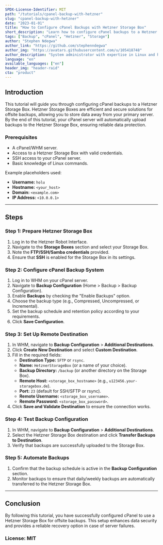 ```yaml
---
SPDX-License-Identifier: MIT
path: "/tutorials/cpanel-backup-with-hetzner"
slug: "cpanel-backup-with-hetzner"
date: "2023-01-01"
title: "How to Configure cPanel Backups with Hetzner Storage Box"
short_description: "Learn how to configure cPanel backups to a Hetzner Storage Box for secure and reliable offsite data storage."
tags: ["Backup", "cPanel", "Hetzner", "Storage"]
author: "Stephen Ndegwa"
author_link: "https://github.com/stephenndegwa"
author_img: "https://avatars.githubusercontent.com/u/105418748"
author_description: "System administrator with expertise in Linux and high-availability RAID configurations."
language: "en"
available_languages: ["en"]
header_img: "header-raid"
cta: "product"
---
```


## Introduction
This tutorial will guide you through configuring cPanel backups to a Hetzner Storage Box. Hetzner Storage Boxes are efficient and secure solutions for offsite backups, allowing you to store data away from your primary server. By the end of this tutorial, your cPanel server will automatically upload backups to the Hetzner Storage Box, ensuring reliable data protection.

### Prerequisites
- A cPanel/WHM server.
- Access to a Hetzner Storage Box with valid credentials.
- SSH access to your cPanel server.
- Basic knowledge of Linux commands.

Example placeholders used:
- **Username:** `holu`
- **Hostname:** `<your_host>`
- **Domain:** `<example.com>`
- **IP Address:** `<10.0.0.1>`

---

## Steps

### Step 1: Prepare Hetzner Storage Box
1. Log in to the Hetzner Robot Interface.
2. Navigate to the **Storage Boxes** section and select your Storage Box.
3. Note the **FTP/SSH/Samba credentials** provided.
4. Ensure that **SSH** is enabled for the Storage Box in its settings.

### Step 2: Configure cPanel Backup System
1. Log in to WHM on your cPanel server.
2. Navigate to **Backup Configuration** (Home > Backup > Backup Configuration).
3. Enable **Backups** by checking the "Enable Backups" option.
4. Choose the backup type (e.g., Compressed, Uncompressed, or Incremental).
5. Set the backup schedule and retention policy according to your requirements.
6. Click **Save Configuration**.

### Step 3: Set Up Remote Destination
1. In WHM, navigate to **Backup Configuration** > **Additional Destinations**.
2. Click **Create New Destination** and select **Custom Destination**.
3. Fill in the required fields:
   - **Destination Type:** `SFTP` or `rsync`.
   - **Name:** `HetznerStorageBox` (or a name of your choice).
   - **Backup Directory:** `/backup` (or another directory on the Storage Box).
   - **Remote Host:** `<storage_box_hostname>` (e.g., `u123456.your-storagebox.de`).
   - **Port:** `23` (default for SSH/SFTP or rsync).
   - **Remote Username:** `<storage_box_username>`.
   - **Remote Password:** `<storage_box_password>`.
4. Click **Save and Validate Destination** to ensure the connection works.

### Step 4: Test Backup Configuration
1. In WHM, navigate to **Backup Configuration** > **Additional Destinations**.
2. Select the Hetzner Storage Box destination and click **Transfer Backups to Destination**.
3. Verify that backups are successfully uploaded to the Storage Box.

### Step 5: Automate Backups
1. Confirm that the backup schedule is active in the **Backup Configuration** section.
2. Monitor backups to ensure that daily/weekly backups are automatically transferred to the Hetzner Storage Box.

---

## Conclusion
By following this tutorial, you have successfully configured cPanel to use a Hetzner Storage Box for offsite backups. This setup enhances data security and provides a reliable recovery option in case of server failures.

### License: MIT

<!--
Contributor's Certificate of Origin
By making a contribution to this project, I certify that:
(a) The contribution was created in whole or in part by me and I have
    the right to submit it under the license indicated in the file; or
(b) The contribution is based upon previous work that, to the best of my
    knowledge, is covered under an appropriate license and I have the
    right under that license to submit that work with modifications,
    whether created in whole or in part by me, under the same license
    (unless I am permitted to submit under a different license), as
    indicated in the file; or
(c) The contribution was provided directly to me by some other person
    who certified (a), (b) or (c) and I have not modified it.
(d) I understand and agree that this project and the contribution are
    public and that a record of the contribution (including all personal
    information I submit with it, including my sign-off) is maintained
    indefinitely and may be redistributed consistent with this project
    or the license(s) involved.
Signed-off-by: Stephen Ndegwa - sndegwa@hostraha.com
-->
